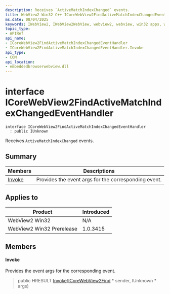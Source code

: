 ```yaml
---
description: Receives `ActiveMatchIndexChanged` events.
title: WebView2 Win32 C++ ICoreWebView2FindActiveMatchIndexChangedEventHandler
ms.date: 08/04/2025
keywords: IWebView2, IWebView2WebView, webview2, webview, win32 apps, win32, edge, ICoreWebView2, ICoreWebView2Controller, browser control, edge html, ICoreWebView2FindActiveMatchIndexChangedEventHandler
topic_type: 
- APIRef
api_name:
- ICoreWebView2FindActiveMatchIndexChangedEventHandler
- ICoreWebView2FindActiveMatchIndexChangedEventHandler.Invoke
api_type:
- COM
api_location:
- embeddedbrowserwebview.dll
---
```


# interface ICoreWebView2FindActiveMatchIndexChangedEventHandler

```
interface ICoreWebView2FindActiveMatchIndexChangedEventHandler
  : public IUnknown
```

Receives `ActiveMatchIndexChanged` events.

## Summary

 Members                        | Descriptions
--------------------------------|---------------------------------------------
[Invoke](#invoke) | Provides the event args for the corresponding event.

## Applies to

Product                         | Introduced
--------------------------------|---------------------------------------------
WebView2 Win32            |    N/A
WebView2 Win32 Prerelease |    1.0.3415

## Members

#### Invoke

Provides the event args for the corresponding event.

> public HRESULT [Invoke](#invoke)([ICoreWebView2Find](icorewebview2find.md#icorewebview2find) * sender, IUnknown * args)

